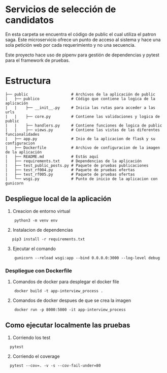 # Servicios de selección de candidatos


En esta carpeta se encuentra el código de public el cual utiliza el patron saga. Este microservicio ofrece un punto de acceso al sistema y hace una sola petición web por cada requerimiento y no una secuencia.

Este proyecto hace uso de pipenv para gestión de dependencias y pytest para el framework de pruebas.

# Estructura

````
├── public                   # Archivos de la aplicación de public 
|   ├── publico              # Código que contiene la logica de la aplicación
|   |    ├── __init__.py     # Inicia las rutas para acceder a las urls
|   |    ├── core.py         # Contiene las validaciones y logica de public
|   |    ├── handlers.py     # Contiene funciones de logica de public
|   |    ├── views.py        # Contiene las vistas de las diferentes funcionalidades 
|   ├── app.py               # Inio de la aplicacion de flask y su configuracion
|   ├── Dockerfile           # Archivo de configuracion de la imagen de la aplicación
|   ├── README.md            # Estás aquí
|   ├── requirements.txt     # Dependencias de la aplicación
|   ├── test_public_posts.py # Paquete de pruebas publicaciones
|   ├── test_rf004.py        # Paquete de pruebas ofertas
|   ├── test_rf005.py        # Paquete de pruebas ofertas
|   └── wsgi.py              # Punto de inicio de la aplicacion con gunicorn 
````

## Despliegue local de la aplicación

1. Creacion de entorno virtual
```shell
    python3 -m venv env
```
2. Instalacion de dependencias 
```shell
   pip3 install -r requirements.txt 
```
3. Ejecutar el comando
```shell
    gunicorn --reload wsgi:app --bind 0.0.0.0:3000 --log-level debug
```
### Despliegue con Dockerfile

1. Comandos de docker para desplegar el docker file
```shell
    docker build -t app-interview_process .
```
2. Comandos de docker despues de que se crea la imagen
```shell
    docker run -p 8000:5000 -it app-interview_process
```

## Como ejecutar localmente las pruebas

1. Corriendo los test
```shell
  pytest
```
2. Corriendo el coverage 
```shell
  pytest --cov=. -v -s --cov-fail-under=80
```

